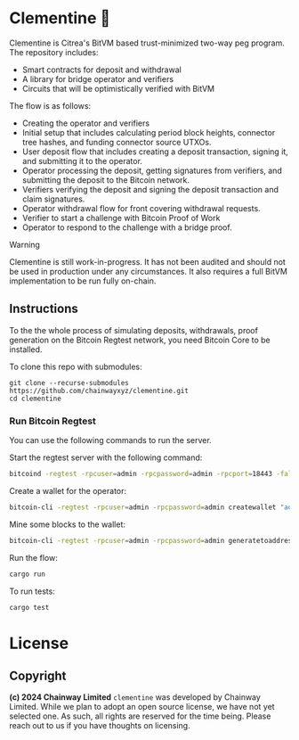 # Clementine 🍊
Clementine is Citrea's BitVM based trust-minimized two-way peg program.
The repository includes:
- Smart contracts for deposit and withdrawal
- A library for bridge operator and verifiers
- Circuits that will be optimistically verified with BitVM

The flow is as follows:
- Creating the operator and verifiers
- Initial setup that includes calculating period block heights, connector tree hashes, and funding connector source UTXOs.
- User deposit flow that includes creating a deposit transaction, signing it, and submitting it to the operator.
- Operator processing the deposit, getting signatures from verifiers, and submitting the deposit to the Bitcoin network.
- Verifiers verifying the deposit and signing the deposit transaction and claim signatures.
- Operator withdrawal flow for front covering withdrawal requests.
- Verifier to start a challenge with Bitcoin Proof of Work
- Operator to respond to the challenge with a bridge proof.


> [!WARNING] 
> Clementine is still work-in-progress. It has not been audited and should not be used in production under any circumstances. It also requires a full BitVM implementation to be run fully on-chain.


## Instructions

To the the whole process of simulating deposits, withdrawals, proof generation on the Bitcoin Regtest network, you need Bitcoin Core to be installed.

To clone this repo with submodules:

```
git clone --recurse-submodules https://github.com/chainwayxyz/clementine.git
cd clementine
```

### Run Bitcoin Regtest

You can use the following commands to run the server.

Start the regtest server with the following command:
```sh
bitcoind -regtest -rpcuser=admin -rpcpassword=admin -rpcport=18443 -fallbackfee=0.00001 -wallet=admin -txindex=1
```

Create a wallet for the operator:
```sh
bitcoin-cli -regtest -rpcuser=admin -rpcpassword=admin createwallet "admin"
```

Mine some blocks to the wallet:
```sh
bitcoin-cli -regtest -rpcuser=admin -rpcpassword=admin generatetoaddress 101 $(bitcoin-cli -regtest -rpcuser=admin -rpcpassword=admin getnewaddress)
```

Run the flow: 
```sh
cargo run
```

To run tests:
```sh
cargo test
```

# License

## Copyright

**(c) 2024 Chainway Limited** `clementine` was developed by Chainway Limited. While we plan to adopt an open source license, we have not yet selected one. As such, all rights are reserved for the time being. Please reach out to us if you have thoughts on licensing.
